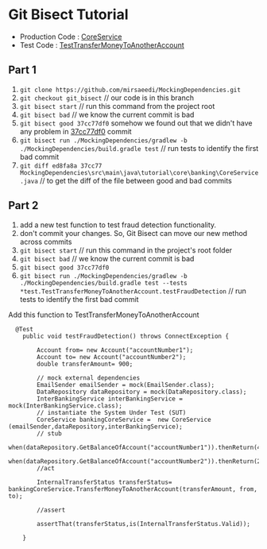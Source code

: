 # Git Bisect Tutorial

* Production Code : [CoreService](https://github.com/mirsaeedi/MockingDependencies/tree/git_bisect/MockingDependencies/src/main/java/tutorial/core/banking)
* Test Code : [TestTransferMoneyToAnotherAccount](https://github.com/mirsaeedi/MockingDependencies/tree/git_bisect/MockingDependencies/src/test/java/tutoria/core/banking/transfer/test)

## Part 1

1. ```git clone https://github.com/mirsaeedi/MockingDependencies.git```
2. ```git checkout git_bisect```      // our code is in this branch
3. ```git bisect start``` // run this command from the project root
4. ```git bisect bad``` // we know the current commit is bad
5. ```git bisect good 37cc77df0``` somehow we found out that we didn't have any problem in [37cc77df0](https://github.com/mirsaeedi/MockingDependencies/commit/37cc77df08ceb7d5d95067c3a7324ea883090d39#diff-36439d71f4007bbfb92b1ed07d8ae3d5) commit
6. ```git bisect run ./MockingDependencies/gradlew -b ./MockingDependencies/build.gradle test``` // run tests to identify the first bad commit
7. ```git diff ed8fa8a 37cc77 MockingDependencies\src\main\java\tutorial\core\banking\CoreService.java``` // to get the diff of the file between good and bad commits 

## Part 2

1. add a new test function to test fraud detection functionality.
2. don't commit your changes. So, Git Bisect can move our new method across commits
3. ```git bisect start``` // run this command in the project's root folder
4. ```git bisect bad``` // we know the current commit is bad
5. ```git bisect good 37cc77df0```
6. ```git bisect run ./MockingDependencies/gradlew -b ./MockingDependencies/build.gradle test --tests *test.TestTransferMoneyToAnotherAccount.testFraudDetection``` // run tests to identify the first bad commit


Add this function to TestTransferMoneyToAnotherAccount
```
  @Test
	public void testFraudDetection() throws ConnectException {
	
		Account from= new Account("accountNumber1");
		Account to= new Account("accountNumber2");
		double transferAmount= 900;
				
		// mock external dependencies
		EmailSender emailSender = mock(EmailSender.class);
		DataRepository dataRepository = mock(DataRepository.class);
		InterBankingService interBankingService = mock(InterBankingService.class);
		// instantiate the System Under Test (SUT)
		CoreService bankingCoreService =  new CoreService (emailSender,dataRepository,interBankingService);
		// stub
		when(dataRepository.GetBalanceOfAccount("accountNumber1")).thenReturn(4000d);
		when(dataRepository.GetBalanceOfAccount("accountNumber2")).thenReturn(2000d);
		//act
		
		InternalTransferStatus transferStatus= bankingCoreService.TransferMoneyToAnotherAccount(transferAmount, from, to);
		
		//assert
		
		assertThat(transferStatus,is(InternalTransferStatus.Valid));
		
	}

